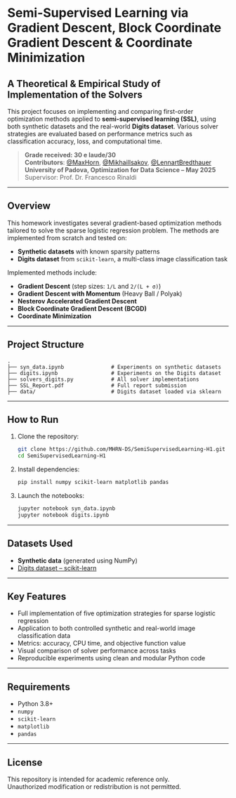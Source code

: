 # Semi-Supervised Learning via Gradient Descent, Block Coordinate Gradient Descent & Coordinate Minimization
## A Theoretical & Empirical Study of Implementation of the Solvers

This project focuses on implementing and comparing first-order optimization methods applied to **semi-supervised learning (SSL)**, using both synthetic datasets and the real-world **Digits dataset**. Various solver strategies are evaluated based on performance metrics such as classification accuracy, loss, and computational time.

> **Grade received: 30 e laude/30**  
> **Contributors**: [@MaxHorn](https://github.com/MHRN-DS), [@MikhailIsakov](https://github.com/Mishlen337), [@LennartBredthauer](https://github.com/Lenny945)  
> **University of Padova, Optimization for Data Science – May 2025**  
> Supervisor: Prof. Dr. Francesco Rinaldi

---

## Overview

This homework investigates several gradient-based optimization methods tailored to solve the sparse logistic regression problem. The methods are implemented from scratch and tested on:

- **Synthetic datasets** with known sparsity patterns
- **Digits dataset** from `scikit-learn`, a multi-class image classification task

Implemented methods include:

- **Gradient Descent** (step sizes: `1/L` and `2/(L + σ)`)
- **Gradient Descent with Momentum** (Heavy Ball / Polyak)
- **Nesterov Accelerated Gradient Descent**
- **Block Coordinate Gradient Descent (BCGD)**
- **Coordinate Minimization**

---

## Project Structure

```
.
├── syn_data.ipynb               # Experiments on synthetic datasets
├── digits.ipynb                 # Experiments on the Digits dataset
├── solvers_digits.py            # All solver implementations
├── SSL_Report.pdf               # Full report submission
├── data/                        # Digits dataset loaded via sklearn
```

---

## How to Run

1. Clone the repository:
   ```bash
   git clone https://github.com/MHRN-DS/SemiSupervisedLearning-H1.git
   cd SemiSupervisedLearning-H1
   ```

2. Install dependencies:
   ```bash
   pip install numpy scikit-learn matplotlib pandas
   ```

3. Launch the notebooks:
   ```bash
   jupyter notebook syn_data.ipynb
   jupyter notebook digits.ipynb
   ```

---

## Datasets Used

- **Synthetic data** (generated using NumPy)
- [Digits dataset – scikit-learn](https://scikit-learn.org/stable/modules/generated/sklearn.datasets.load_digits.html)

---

## Key Features

- Full implementation of five optimization strategies for sparse logistic regression
- Application to both controlled synthetic and real-world image classification data
- Metrics: accuracy, CPU time, and objective function value
- Visual comparison of solver performance across tasks
- Reproducible experiments using clean and modular Python code

---

## Requirements

- Python 3.8+
- `numpy`
- `scikit-learn`
- `matplotlib`
- `pandas`

---

## License

This repository is intended for academic reference only.  
Unauthorized modification or redistribution is not permitted.
